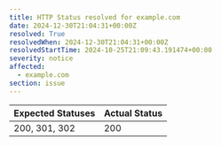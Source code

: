 ```yaml
---
title: HTTP Status resolved for example.com
date: 2024-12-30T21:04:31+00:00Z
resolved: True
resolvedWhen: 2024-12-30T21:04:31+00:00Z
resolvedStartTime: 2024-10-25T21:09:43.191474+00:00
severity: notice
affected:
  - example.com
section: issue
---
```


| Expected Statuses | Actual Status  |
|-------------------|----------------|
| 200, 301, 302 | 200 |
